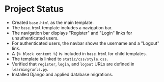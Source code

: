 # Project Status

- Created `base.html` as the main template.
- The `base.html` template includes a navigation bar.
- The navigation bar displays "Register" and "Login" links for unauthenticated users.
- For authenticated users, the navbar shows the username and a "Logout" link.
- A `{% block content %}` is included in `base.html` for child templates.
- The template is linked to `static/css/style.css`.
- Verified that `register`, `login`, and `logout` URLs are defined in `learning/urls.py`.
- Installed Django and applied database migrations.